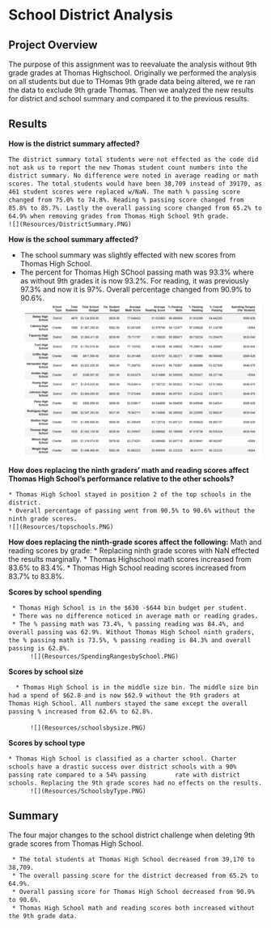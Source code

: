 # School District Analysis

## Project Overview
The purpose of this assignment was to reevaluate the analysis without 9th grade grades at Thomas Highschool. Originally we performed the analysis on all students but due to THomas 9th grade data being altered, we re ran the data to exclude 9th grade Thomas. Then we analyzed the new results for district and school summary and compared it to the previous results.
 

## Results

**How is the district summary affected?** 

    The district summary total students were not effected as the code did not ask us to report the new Thomas student count numbers into the district summary. No difference were noted in average reading or math scores. The total students would have been 38,709 instead of 39170, as 461 student scores were replaced w/NaN. The math % passing score changed from 75.0% to 74.8%. Reading % passing score changed from 85.8% to 85.7%. Lastly the overall passing score changed from 65.2% to 64.9% when removing grades from Thomas High School 9th grade.
    ![](Resources/DistrictSummary.PNG)

    
**How is the school summary affected?**

   * The school summary was slightly effected with new scores from Thomas High School.
   * The percent for Thomas High SChool passing math was 93.3% where as without 9th grades it is now 93.2%. For reading, it was previously 97.3% and now it is 97%. Overall percentage changed from 90.9% to 90.6%.
     ![](Resources/SchoolSummary.PNG)
    
**How does replacing the ninth graders’ math and reading scores affect Thomas High School’s performance relative to the other schools?**

    * Thomas High School stayed in position 2 of the top schools in the district. 
    * Overall percentage of passing went from 90.5% to 90.6% without the ninth grade scores. 
    ![](Resources/topschools.PNG)
    
**How does replacing the ninth-grade scores affect the following:**
   Math and reading scores by grade:
     * Replacing ninth grade scores with NaN effected the results marginally. 
     * Thomas Highschool math scores increased from 83.6% to 83.4%. 
     * Thomas High School reading scores increased from 83.7% to 83.8%.
          
 **Scores by school spending**
 
     * Thomas High School is in the $630 -$644 bin budget per student. 
     * There was no difference noticed in average math or reading grades. 
     * The % passing math was 73.4%, % passing reading was 84.4%, and overall passing was 62.9%. Without Thomas High School ninth graders, the % passing math is 73.5%, % passing reading is 84.3% and overall passing is 62.8%. 
          ![](Resources/SpendingRangesbySchool.PNG)
          
 **Scores by school size**
 
      * Thomas High School is in the middle size bin. The middle size bin had a spend of $62.8 and is now $62.9 without the 9th graders at Thomas High School. All numbers stayed the same except the overall passing % increased from 62.6% to 62.8%.
 
          ![](Resources/schoolsbysize.PNG)
          
 **Scores by school type**
 
    * Thomas High School is classified as a charter school. Charter schools have a drastic success over district schools with a 90% passing rate compared to a 54% passing        rate with district schools. Replacing the 9th grade scores had no effects on the results. 
          ![](Resources/SchoolsbyType.PNG)

## Summary
The four major changes to the school district challenge when deleting 9th grade scores from Thomas High School.

     * The total students at Thomas High School decreased from 39,170 to 38,709.
     * The overall passing score for the district decreased from 65.2% to 64.9%.
     * Overall passing score for Thomas High School decreased from 90.9% to 90.6%.
     * Thomas High School math and reading scores both increased without the 9th grade data.
     
